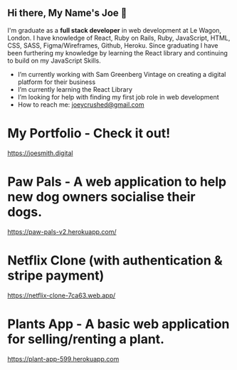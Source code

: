 ## Hi there, My Name's Joe 👋

I'm graduate as a **full stack developer** in web development at Le Wagon, London. I have knowledge of React, Ruby on Rails, Ruby, JavaScript, HTML, CSS, SASS, Figma/Wireframes, Github, Heroku. Since graduating I have been furthering my knowledge by learning the React library and continuing to build on my JavaScript Skills.

- I’m currently working with Sam Greenberg Vintage on creating a digital platform for their business
- I’m currently learning the React Library
- I’m looking for help with finding my first job role in web development
- How to reach me: joeycrushed@gmail.com

# My Portfolio - Check it out!
https://joesmith.digital

# Paw Pals - A web application to help new dog owners socialise their dogs.
https://paw-pals-v2.herokuapp.com/

# Netflix Clone (with authentication & stripe payment)
https://netflix-clone-7ca63.web.app/

# Plants App  - A basic web application for selling/renting a plant.
https://plant-app-599.herokuapp.com
